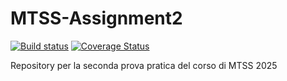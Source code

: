 # MTSS-Assignment2
[![Build status](https://github.com/unrealyozora/MTSS-Assignment2/actions/workflows/build%20and%20report.yml/badge.svg)](https://github.com/unrealyozora/MTSS-Assignment2/actions/workflows/build%20and%20report.yml)
[![Coverage Status](https://coveralls.io/repos/github/unrealyozora/MTSS-Assignment2/badge.svg?branch=main)](https://coveralls.io/github/unrealyozora/MTSS-Assignment2?branch=main)

Repository per la seconda prova pratica del corso di MTSS 2025
